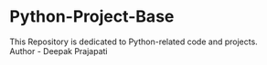 # Python-Project-Base
This Repository is dedicated to Python-related code and projects.
<br>
Author - Deepak Prajapati
